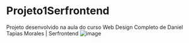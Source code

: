 # Projeto1Serfrontend
Projeto desenvolvido na aula do curso Web Design Completo de Daniel Tapias Morales | Serfrontend
![image](https://github.com/ViniciusPess/Projeto1Serfrontend/assets/113379730/df0be0f3-b05d-489a-84f8-aee0c60500c5)

